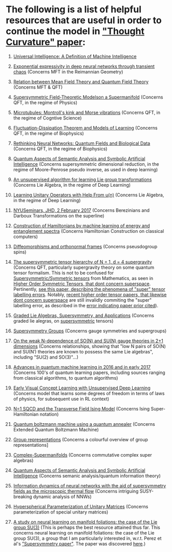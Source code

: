 The following is a list of helpful resources that are useful in order to continue the model in ["Thought Curvature" paper](https://www.researchgate.net/publication/316586028_Thought_Curvature_An_underivative_hypothesis):
=======

1. [Universal Intelligence: A Definition of Machine Intelligence](https://arxiv.org/abs/0712.3329)

2. [Exponential expressivity in deep neural networks through transient chaos](https://arxiv.org/pdf/1606.05340v2.pdf) (Concerns MFT in the Reimannian Geometry)

3. [Relation between Mean Field Theory and Quantum Field Theory](https://physics.stackexchange.com/questions/300473/relation-between-mean-field-theory-and-renormalization-method) (Concerns MFT & QFT)

4. [Supersymmetric Field-Theoretic Modelson a Supermanifold](https://arxiv.org/pdf/hep-th/0212038.pdf) (Concerns QFT, in the regime of Physics)

5. [Microtubules: Montroll's kink and Morse vibrations](https://arxiv.org/abs/cond-mat/9606109) (Concerns QFT, in the regime of Cogntive Science)

6. [Fluctuation-Dissipation Theorem and Models of Learning](https://pdfs.semanticscholar.org/d839/6486c3206fb8dce0ccd19a43e01ce8abd866.pdf) (Concerns QFT, in the regime of Biophysics)

7. [Rethinking Neural Networks: Quantum Fields and Biological Data](https://books.google.com.jm/books?id=L7NQAwAAQBAJ&pg=PA173&lpg=PA173&dq=neural+network+quantum+field+treatments&source=bl&ots=FoXErEu35R&sig=7YKMR_TmscbMT-FQhEiZlwAZXq4&hl=en&sa=X&ved=0ahUKEwjRz-2mt5XWAhWHMyYKHcwGBZwQ6AEIPDAD#v=onepage&q&f=false) (Concerns QFT, in the regime of Biophysics)

8. [Quantum Aspects of Semantic Analysis and Symbolic Artificial Intelligence](https://arxiv.org/abs/quant-ph/0309022) (Concerns supersymmetric dimensional reduction, in the regime of Moore-Penrose pseudo inverse, as used in deep learning)

9. [An unsupervised algorithm for learning Lie group transformations](https://arxiv.org/pdf/1001.1027v4.pdf) (Concerns Lie Algebra, in the regime of Deep Learning)

10. [Learning Unitary Operators with Help From u(n)](https://arxiv.org/pdf/1607.04903.pdf) (Concerns Lie Algebra, in the regime of Deep Learning)

11. [NYUSeminars, JHD, 2 February 2017](http://people.bath.ac.uk/masjhd/Meetings/NYUSeminars.pdf) (Concerns Berezinians and Darboux Transformations on the superline)

12. [Construction of Hamiltonians by machine learning of energy and entanglement spectra](https://arxiv.org/pdf/1705.05372.pdf) (Concerns Hamiltonian Construction on classical computers)

13. [Diffeomorphisms and orthonormal frames](https://arxiv.org/pdf/hep-th/0406213.pdf) (Concerns pseusdogroup spins)

14. [The supersymmetric tensor hierarchy of N = 1, d = 4 supergravity](https://arxiv.org/pdf/0903.0509.pdf) (Concerns QFT, particularly supergravity theory on some quantum tensor formalism. This is not to be confused for [Supersymmetric/Symmetric tensors](https://en.wikipedia.org/wiki/Symmetric_tensor) from Mathematics, as seen in [Higher Order Symmetric Tensors, that dont concern superspace](https://arxiv.org/pdf/1201.3424). Pertinently, [see this paper, describing the phenomena of "super" tensor labelling errors](https://arxiv.org/pdf/0802.1681). Notably, [recent higher order tensor papers, that likewise dont concern superspace](https://arxiv.org/pdf/1701.0542) are still invalidly commiting the "super" labelling error, as described in the [error indicating paper prior cited](https://arxiv.org/pdf/0802.1681)).

15. [Graded Lie Algebras, Supersymmetry, and Applications](https://abatanasov.github.io/Files/Supersymmetry.pdf) (Concerns graded lie alegras, on [supersymmetric](https://en.wikipedia.org/wiki/Supersymmetry) tensors) 

16. [Supersymmetry Groups](http://uw.physics.wisc.edu/~himpsel/449group.pdf) (Concerns gauge symmetries and supergroups)

17. [On the weak N-dependence of SO(N) and SU(N) gauge theories in 2+1 dimensions](https://arxiv.org/pdf/1504.08126.pdf) (Concerns relationships, showing that "low N pairs of SO(N) and SU(N′) theories are known to possess the same Lie algebras", including "SU(2) and SO(3)"...)

18. [Advances in quantum machine learning in 2016 and in early 2017](http://peterwittek.com/qml-2016-17.html) (Concerns 100's of quantum learning papers, including sources ranging from classical algorithms, to quantum algorithms)

19. [Early Visual Concept Learning with Unsupervised Deep Learning](https://arxiv.org/abs/1606.05579) (Concerns model that learns some degrees of freedom in terms of laws of physics, for subsequent use in RL context)

20. [N=1 SQCD and the Transverse Field Ising Model](https://arxiv.org/abs/1104.1425) (Concerns Ising Super-Hamiltonian notation)

21. [Quantum boltzmann machine using a quantum annealer](https://www.perimeterinstitute.ca/videos/quantum-boltzmann-machine-using-quantum-annealer) (Concerns Extended Quantum Boltzmann Machine)

22. [Group representations](http://www.physics.indiana.edu/~dermisek/QFT_08/qft-II-19-2p.pdf) (Concerns a colourful overview of group representations]

23. [Complex-Supermanifolds](https://ncatlab.org/nlab/show/complex+supermanifold) (Concerns commutative complex super algebras)

24. [Quantum Aspects of Semantic Analysis and Symbolic Artificial Intelligence](https://arxiv.org/pdf/quant-ph/0309022.pdf) (Concerns semanic analysis/quantum information theory)

25. [Information dynamics of neural networks with the aid of supersymmetry fields as the microscopic thermal flow](http://iopscience.iop.org/article/10.1088/0305-4470/33/47/306/meta) (Concerns intriguing SUSY-breaking dynamic analysis of NNWs)

26. [Hyperspherical Parameterization of Unitary Matrices](https://arxiv.org/pdf/1303.5904.pdf) (Concerns parameterization of special unitary matrices)

27. [A study on neural learning on manifold foliations: the case of the Lie group SU(3)](https://www.ncbi.nlm.nih.gov/pubmed/18085982) (This is perhaps the best resource attained thus far. This concerns neural learning on manifold foliations: the case of the Lie group SU(3), a group that I am particularly interested in, w.r.t. Perez et al's ["Supersymmetry paper"](https://arxiv.org/abs/0705.1134). The paper was discovered [here](https://www.cs.ox.ac.uk/files/6671/AbrEriKoi09SP__CG_for_optimization_under_unitary_matrix_constraints_appeared.pdf).)
